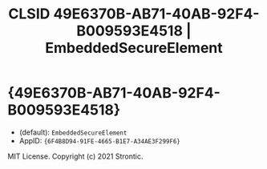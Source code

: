 ﻿---
title: "CLSID 49E6370B-AB71-40AB-92F4-B009593E4518 | EmbeddedSecureElement"
excerpt: What is COM-Object CLSID 49E6370B-AB71-40AB-92F4-B009593E4518?
---

# {49E6370B-AB71-40AB-92F4-B009593E4518}

* (default): `EmbeddedSecureElement`
* AppID: `{6F4B8D94-91FE-4665-B1E7-A34AE3F299F6}`

MIT License. Copyright (c) 2021 Strontic.


